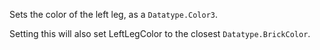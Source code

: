 Sets the color of the left leg, as a `Datatype.Color3`.

Setting this will also set LeftLegColor to the closest
`Datatype.BrickColor`.